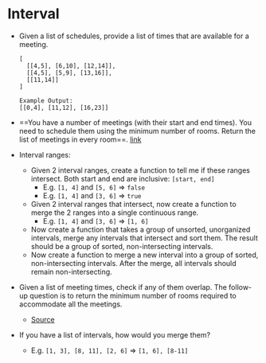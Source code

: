 Interval
==

- Given a list of schedules, provide a list of times that are available for a meeting.
  ```
  [
    [[4,5], [6,10], [12,14]],
    [[4,5], [5,9], [13,16]],
    [[11,14]]
  ]

  Example Output:
  [[0,4], [11,12], [16,23]]
  ```
- ==You have a number of meetings (with their start and end times). You need to schedule them using the minimum number of rooms. Return the list of meetings in every room==. [link](https://leetcode.com/articles/meeting-rooms-ii/)
- Interval ranges:
  - Given 2 interval ranges, create a function to tell me if these ranges intersect. Both start and end are inclusive: `[start, end]`
    - E.g. `[1, 4]` and `[5, 6]` => `false`
    - E.g. `[1, 4]` and `[3, 6]` => `true`
  - Given 2 interval ranges that intersect, now create a function to merge the 2 ranges into a single continuous range.
    - E.g. `[1, 4]` and `[3, 6]` => `[1, 6]`
  - Now create a function that takes a group of unsorted, unorganized intervals, merge any intervals that intersect and sort them. The result should be a group of sorted, non-intersecting intervals.
  - Now create a function to merge a new interval into a group of sorted, non-intersecting intervals. After the merge, all intervals should remain
  non-intersecting.
- Given a list of meeting times, check if any of them overlap. The follow-up question is to return the minimum number of rooms required to accommodate all the meetings.

  - [Source](http://blog.gainlo.co/index.php/2016/07/12/meeting-room-scheduling-problem/)
- If you have a list of intervals, how would you merge them?

  - E.g. `[1, 3], [8, 11], [2, 6]` => `[1, 6], [8-11]`
